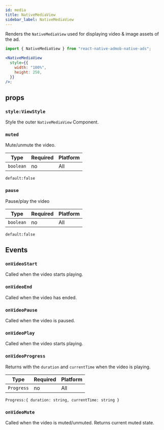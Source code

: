 ```yaml
---
id: media
title: NativeMediaView
sidebar_label: NativeMediaView
---
```


Renders the `NativeMediaView` used for displaying video & image assets of the ad.

```jsx
import { NativeMediaView } from "react-native-admob-native-ads";

<NativeMediaView
  style={{
    width: "100%",
    height: 250,
  }}
/>;
```

## props

### `style:ViewStyle`

Style the outer `NativeMediaView` Component.

### `muted`

Mute/unmute the video.

| Type      | Required | Platform |
|-----------|----------|----------|
| `boolean` | no       | All      |

`default:false`

### `pause`

Pause/play the video

| Type      | Required | Platform |
|-----------|----------|----------|
| `boolean` | no       | All      |

`default:false`

## Events

### `onVideoStart`

Called when the video starts playing.

### `onVideoEnd`

Called when the video has ended.

### `onVideoPause`

Called when the video is paused.

### `onVideoPlay`

Called when the video starts playing.

### `onVideoProgress`

Returns with the `duration` and `currentTime` when the video is playing.

| Type       | Required | Platform |
|------------|----------|----------|
| `Progress` | no       | All      |

`Progress:{ duration: string, currentTime: string }`

### `onVideoMute`

Called when the video is muted/unmuted. Returns current muted state.
